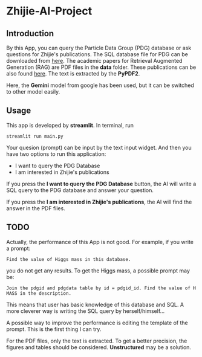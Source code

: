 # Zhijie-AI-Project

## Introduction
By this App, you can query the Particle Data Group (PDG) database or ask questions for Zhijie's publications. 
The SQL database file for PDG can be downloaded from [here](https://pdg.lbl.gov/2024/api/index.html). 
The academic papers for Retrieval Augmented Generation (RAG) are PDF files in the **data** folder. 
These publications can be also found [here](https://inspirehep.net/authors/1622480). 
The text is extracted by the **PyPDF2**. 

Here, the **Gemini** model from google has been used, but it can be switched to other model easily. 

## Usage
This app is developed by **streamlit**.
In terminal, run
```
streamlit run main.py
```
Your quesion (prompt) can be input by the text input widget. 
And then you have two options to run this application: 
* I want to query the PDG Database
* I am interested in Zhijie's publications

If you press the **I want to query the PDG Database** button, 
the AI will write a SQL query to the PDG database and answer your question. 

If you press the **I am interested in Zhijie's publications**, 
the AI will find the answer in the PDF files.

## TODO
Actually, the performance of this App is not good. For example, if you write a prompt:
```
Find the value of Higgs mass in this database.
```
you do not get any results. To get the Higgs mass, a possible prompt may be:
```
Join the pdgid and pdgdata table by id = pdgid_id. Find the value of H MASS in the description.
```
This means that user has basic knowledge of this database and SQL. A more cleverer way is writing the SQL query by herself/himself... 

A possible way to improve the performance is editing the template of the prompt. This is the first thing I can try. 

For the PDF files, only the text is extracted. 
To get a better precision, the figures and tables should be considered. 
**Unstructured** may be a solution.
